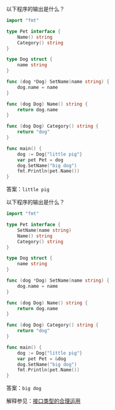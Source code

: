 以下程序的输出是什么？
```go
import "fmt"

type Pet interface {
	Name() string
	Category() string
}

type Dog struct {
	name string
}

func (dog *Dog) SetName(name string) {
	dog.name = name
}

func (dog Dog) Name() string {
	return dog.name
}

func (dog Dog) Category() string {
	return "dog"
}

func main() {
	dog := Dog{"little pig"}
	var pet Pet = dog
	dog.SetName("big dog")
	fmt.Println(pet.Name())
}
```

答案：`little pig`

以下程序的输出是什么？
```go
import "fmt"

type Pet interface {
	SetName(name string)
	Name() string
	Category() string
}

type Dog struct {
	name string
}

func (dog *Dog) SetName(name string) {
	dog.name = name
}

func (dog Dog) Name() string {
	return dog.name
}

func (dog Dog) Category() string {
	return "dog"
}

func main() {
	dog := Dog{"little pig"}
	var pet Pet = &dog
	dog.SetName("big dog")
	fmt.Println(pet.Name())
}
```

答案：`big dog`

解释参见：[接口类型的合理运用](https://time.geekbang.org/column/article/18037)